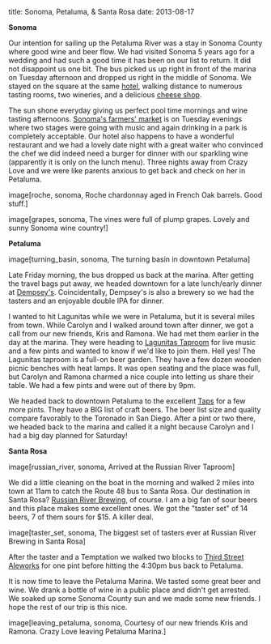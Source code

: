 title: Sonoma, Petaluma, & Santa Rosa
date: 2013-08-17

__Sonoma__

Our intention for sailing up the Petaluma River was a stay in Sonoma County
where good wine and beer flow. We had visited Sonoma 5 years ago for a wedding
and had such a good time it has been on our list to return.  It did not disappoint
us one bit.  The bus picked us up right in front of the marina on Tuesday
afternoon and dropped us right in the middle of Sonoma. We stayed on the
square at the same [hotel](http://www.eldoradosonoma.com/), walking distance
to numerous tasting rooms, two wineries, and a delicious [cheese shop](http://www.vellacheese.com/).   

The sun shone everyday giving us perfect pool time mornings and wine tasting afternoons.
[Sonoma's farmers' market](http://www.vomcfm.com/) is on Tuesday evenings where
two stages were going with music and again drinking in a park is completely
acceptable.   Our hotel also happens to have a wonderful restaurant and we had a
lovely date night with a great waiter who convinced the chef we did indeed need
a burger for dinner with our sparkling wine (apparently it is only on the lunch
menu). Three nights away from Crazy Love and we were like parents anxious to get
back and check on her in Petaluma. 

image[roche, sonoma, Roche chardonnay aged in French Oak barrels.  Good stuff.]

image[grapes, sonoma, The vines were full of plump grapes. Lovely and sunny Sonoma wine country!]

__Petaluma__

image[turning_basin, sonoma, The turning basin in downtown Petaluma]

Late Friday morning, the bus dropped us back at the marina.  After getting the
travel bags put away, we headed downtown for a late lunch/early dinner at
[Dempsey's](http://www.dempseys.com/).  Coincidentally, Dempsey's is also a brewery 
so we had the tasters and an enjoyable double IPA for dinner.

I wanted to hit Lagunitas while we were in Petaluma, but it is several miles
from town.  While Carolyn and I walked around town after dinner, we got a call
from our new friends, Kris and Ramona.  We had met them earlier in the day at
the marina. They were heading to [Lagunitas
Taproom](http://lagunitas.com/taproom/) for live music and a few pints and
wanted to know if we'd like to join them.  Hell yes!  The Lagunitas taproom is
a full-on beer garden.  They have a few dozen wooden picnic benches with heat
lamps.  It was open seating and the place was full, but Carolyn and Ramona
charmed a nice couple into letting us share their table. We had a few pints and
were out of there by 9pm.

We headed back to downtown Petaluma to the excellent
[Taps](http://www.petalumataps.com/) for a few more pints.  They have a BIG
list of craft beers.  The beer list size and quality compare favorably to the
Toronado in San Diego.  After a pint or two there, we headed back to the marina
and called it a night because Carolyn and I had a big day planned for Saturday!

__Santa Rosa__

image[russian_river, sonoma, Arrived at the Russian River Taproom]

We did a little cleaning on the boat in the morning and walked 2 miles into
town at 11am to catch the Route 48 bus to Santa Rosa.  Our destination in Santa
Rosa?  [Russian River Brewing](http://russianriverbrewing.com/), of course.  I
am a big fan of sour beers and this place makes some excellent ones.  We got
the "taster set" of 14 beers, 7 of them sours for $15.  A killer deal.

image[taster_set, sonoma, The biggest set of tasters ever at Russian River Brewing in Santa Rosa]

After the taster and a Temptation we walked two blocks to [Third Street
Aleworks](http://www.thirdstreetaleworks.com/) for one pint before hitting
the 4:30pm bus back to Petaluma.

It is now time to leave the Petaluma Marina.  We tasted some great beer and
wine.  We drank a bottle of wine in a public place and didn't get arrested.  
We soaked up some Sonoma County sun and we made some new friends.  I hope
the rest of our trip is this nice.

image[leaving_petaluma, sonoma, Courtesy of our new friends Kris and Ramona.  Crazy Love leaving Petaluma Marina.]
